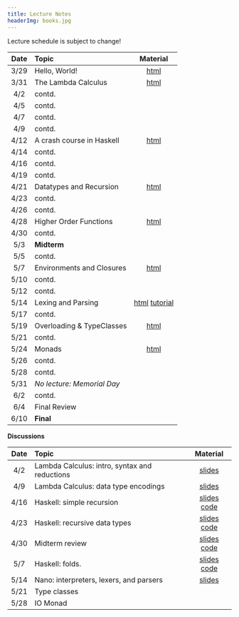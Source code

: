 ```yaml
---
title: Lecture Notes
headerImg: books.jpg
---
```


Lecture schedule is subject to change!

| Date       | Topic                           | Material                  |
|:----------:|:--------------------------------|:-------------------------:|
| 3/29       | Hello, World!                   | [html][lec0]              |            
| 3/31       | The Lambda Calculus             | [html][lec1]              |
| 4/2        | contd.                          |                           |
| 4/5        | contd.                          |                           |
| 4/7        | contd.                          |                           |
| 4/9        | contd.                          |                           |
| 4/12       | A crash course in Haskell       | [html][lec2]              |
| 4/14       | contd.                          |                           |
| 4/16       | contd.                          |                           |
| 4/19       | contd.                          |                           |
| 4/21       | Datatypes and Recursion         | [html][lec3]              |
| 4/23       | contd.                          |                           |
| 4/26       | contd.                          |                           |
| 4/28       | Higher Order Functions          | [html][lec4]              |
| 4/30       | contd.                          |                           |
| 5/3        | **Midterm**                     |                           |
| 5/5        | contd.                          |                           |
| 5/7        | Environments and Closures       | [html][lec5]              |
| 5/10       | contd.                          |                           |
| 5/12       | contd.                          |                           |
| 5/14       | Lexing and Parsing              | [html][lec6] [tutorial][parsing] |
| 5/17       | contd.                          |                           |
| 5/19       | Overloading & TypeClasses       | [html][lec7]              |
| 5/21       | contd.                          |                           |
| 5/24       | Monads                          | [html][lec8]              |
| 5/26       | contd.                          |                           |
| 5/28       | contd.                          |                           |
| 5/31       | *No lecture: Memorial Day*      |                           |
| 6/2        | contd.                          |                           |
| 6/4        | Final Review                    |                           |
| 6/10       | **Final**                       |                           |


**Discussions**

| Date       | Topic                                           | Material                  |
|:----------:|:------------------------------------------------|:-------------------------:|
| 4/2        | Lambda Calculus: intro, syntax and reductions   | [slides][disc1]           |
| 4/9        | Lambda Calculus: data type encodings            | [slides][disc2]           |
| 4/16       | Haskell: simple recursion                       | [slides][disc3] [code][disc3code] |
| 4/23       | Haskell: recursive data types                   | [slides][disc4] [code][disc4code] |
| 4/30       | Midterm review                                  | [slides][disc5] [code][disc5code] |
| 5/7        | Haskell: folds.                                 | [slides][disc6] [code][disc6code] |
| 5/14       | Nano: interpreters, lexers, and parsers         | [slides][disc7]           |
| 5/21       | Type classes                                    |                           |
| 5/28       | IO Monad                                        |                           |


[lec0]: lectures/00-hello.html
[lec1]: lectures/01-lambda.html
[lec2]: lectures/02-haskell.html
[lec3]: lectures/03-datatypes.html
[lec4]: lectures/04-hof.html
[lec5]: lectures/05-closure.html
[lec6]: lectures/06-parsing.html
[lec7]: lectures/07-classes.html
[lec8]: lectures/08-monads.html
[lec9]: lectures/09-types.html
[soundness]: lectures/soundness.html

[disc1]: /static/raw/discussion-4-2.pdf
[disc2]: /static/raw/discussion-4-9.pdf
[disc3]: /static/raw/discussion-week-03.pdf
[disc3code]: /static/raw/discussion-week-03.hs
[disc4]: /static/raw/discussion-week-04.pdf
[disc4code]: /static/raw/discussion-week-04.hs
[disc5]: /static/raw/discussion-week-05.pdf
[disc5code]: /static/raw/discussion-week-05.hs
[disc6]: /static/raw/discussion-week-06.pdf
[disc6code]: /static/raw/discussion-week-06.hs
[disc7]: /static/raw/discussion-week-07.pdf
[nano]: /static/raw/disc-nano.pdf
[lexers]: /static/raw/disc-lexing.pdf

<!--
[disc1]: /static/raw/discussion4-3-20.pdf
[disc2]: /static/raw/20200410_Discussion_2.pdf
[disc3]: /static/raw/discussion_4_24.hs
[disc9]: /static/raw/20200529_dicussion.pdf
-->

[semantics]: /static/raw/semantics.pdf

[parsing]: https://github.com/cse130-sp18/arith
[elsa]: https://github.com/ucsd-progsys/elsa

[intro]: /static/raw/Intro.hs
[datatypes]: /static/raw/Datatypes.hs
[tail]: /static/raw/Tail.hs
[setReview]: /static/raw/set_review.lc
[HOReview]: /static/raw/HO_review.hs
